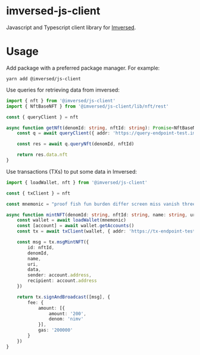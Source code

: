 # imversed-js-client

Javascript and Typescript client library for [Imversed](https://imversed.com).

# Usage

Add package with a preferred package manager. For example:

    yarn add @imversed/js-client

Use queries for retrieving data from imversed:
```ts
import { nft } from '@imversed/js-client'
import { NftBaseNFT } from '@imversed/js-client/lib/nft/rest'

const { queryClient } = nft

async function getNft(denomId: string, nftId: string): Promise<NftBaseNFT> {
    const q = await queryClient({ addr: 'https://query-endpoint-test.imversed.com'})

    const res = await q.queryNft(denomId, nftId)

    return res.data.nft
}
```

Use transactions (TXs) to put some data in Imversed:

```ts
import { loadWallet, nft } from '@imversed/js-client'

const { txClient } = nft

const mnemonic = "proof fish fun burden differ screen miss vanish three report stereo bamboo purpose doll random blur prepare attack gallery lawn raven glove quantum blade"

async function mintNFT(denomId: string, nftId: string, name: string, uri: string, data: any) {
    const wallet = await loadWallet(mnemonic)
    const [account] = await wallet.getAccounts()
    const tx = await txClient(wallet, { addr: 'https://tx-endpoint-test.imversed.com'})

    const msg = tx.msgMintNFT({
        id: nftId,
        denomId,
        name,
        uri,
        data,
        sender: account.address,
        recipient: account.address
    })

    return tx.signAndBroadcast([msg], {
        fee: {
            amount: [{
                amount: '200',
                denom: 'nimv'
            }],
            gas: '200000'
        }
    })
}
```
